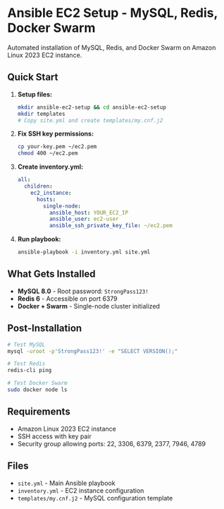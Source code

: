 # Ansible EC2 Setup - MySQL, Redis, Docker Swarm

Automated installation of MySQL, Redis, and Docker Swarm on Amazon Linux 2023 EC2 instance.

## Quick Start

1. **Setup files:**
   ```bash
   mkdir ansible-ec2-setup && cd ansible-ec2-setup
   mkdir templates
   # Copy site.yml and create templates/my.cnf.j2
   ```

2. **Fix SSH key permissions:**
   ```bash
   cp your-key.pem ~/ec2.pem
   chmod 400 ~/ec2.pem
   ```

3. **Create inventory.yml:**
   ```yaml
   all:
     children:
       ec2_instance:
         hosts:
           single-node:
             ansible_host: YOUR_EC2_IP
             ansible_user: ec2-user
             ansible_ssh_private_key_file: ~/ec2.pem
   ```

4. **Run playbook:**
   ```bash
   ansible-playbook -i inventory.yml site.yml
   ```

## What Gets Installed

- **MySQL 8.0** - Root password: `StrongPass123!`
- **Redis 6** - Accessible on port 6379
- **Docker + Swarm** - Single-node cluster initialized

## Post-Installation

```bash
# Test MySQL
mysql -uroot -p'StrongPass123!' -e "SELECT VERSION();"

# Test Redis
redis-cli ping

# Test Docker Swarm
sudo docker node ls
```

## Requirements

- Amazon Linux 2023 EC2 instance
- SSH access with key pair
- Security group allowing ports: 22, 3306, 6379, 2377, 7946, 4789

## Files

- `site.yml` - Main Ansible playbook
- `inventory.yml` - EC2 instance configuration
- `templates/my.cnf.j2` - MySQL configuration template
